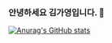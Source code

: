 ### 안녕하세요 김가영입니다. 👋

[![Anurag's GitHub stats](https://github-readme-stats.vercel.app/api?username=UhDgayeong)](https://github.com/anuraghazra/github-readme-stats)
<!--
**UhDgayeong/UhDgayeong** is a ✨ _special_ ✨ repository because its `README.md` (this file) appears on your GitHub profile.

Here are some ideas to get you started:

- 🔭 I’m currently working on ...
- 🌱 I’m currently learning ...
- 👯 I’m looking to collaborate on ...
- 🤔 I’m looking for help with ...
- 💬 Ask me about ...
- 📫 How to reach me: ...
- 😄 Pronouns: ...
- ⚡ Fun fact: ...
-->
